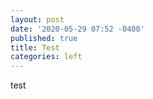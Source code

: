```yaml
---
layout: post
date: '2020-05-29 07:52 -0400'
published: true
title: Test
categories: left
---
```

test